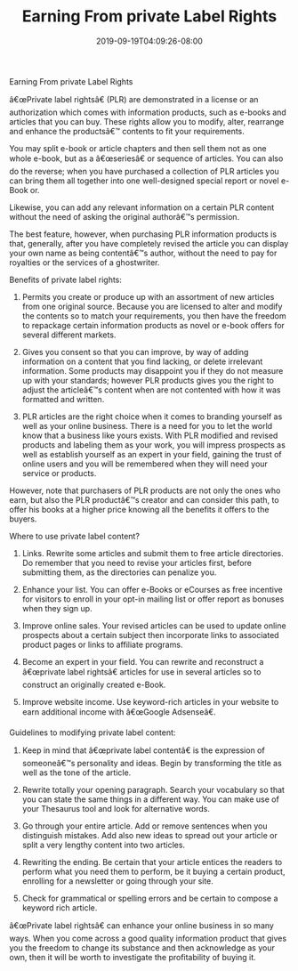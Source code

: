 ﻿---
title: "Earning From private Label Rights"
date: 2019-09-19T04:09:26-08:00
description: "10 private label articles Tips for Web Success"
featured_image: "/images/10 private label articles.jpg"
tags: ["10 private label articles"]
---

Earning From private Label Rights

â€œPrivate label rightsâ€ (PLR) are demonstrated in a license or an authorization which comes with information products, such as e-books and articles that you can buy. These rights allow you to modify, alter, rearrange and enhance the productsâ€™ contents to fit your requirements.

You may split e-book or article chapters and then sell them not as one whole e-book, but as a â€œseriesâ€ or sequence of articles. You can also do the reverse; when you have purchased a collection of PLR articles you can bring them all together into one well-designed special report or novel e-Book or.          

Likewise, you can add any relevant information on a certain PLR content without the need of asking the original authorâ€™s permission. 

The best feature, however, when purchasing PLR information products is that, generally, after you have completely revised the article you can display your own name as being contentâ€™s author, without the need to pay for royalties or the services of a ghostwriter. 

Benefits of private label rights:

1. Permits you create or produce up with an assortment of new articles from one original source. Because you are licensed to alter and modify the contents so to match your requirements, you then have the freedom to repackage certain information products as novel or e-book offers for several different markets. 

2.  Gives you consent so that you can improve, by way of adding information on a content that you find lacking, or delete irrelevant information. Some products may disappoint you if they do not measure up with your standards; however PLR products gives you the right to adjust the articleâ€™s content when are not contented with how it was formatted and written.

3.  PLR articles are the right choice when it comes to branding yourself as well as your online business. There is a need for you to let the world know that a business like yours exists.  With PLR modified and revised products and labeling them as your work, you will impress prospects as well as establish yourself as an expert in your field, gaining the trust of online users and you will be remembered when they will need your service or products.

However, note that purchasers of PLR products are not only the ones who earn, but also the PLR productâ€™s creator and can consider this path, to offer his books at a higher price knowing all the benefits it offers to the buyers.

Where to use private label content?

1.  Links. Rewrite some articles and submit them to free article directories. Do remember that you need to revise your articles first, before submitting them, as the directories can penalize you.

2.   Enhance your list.  You can offer e-Books or eCourses as free incentive for visitors to enroll in your opt-in mailing list or offer report as bonuses when they sign up.

3.  Improve online sales.  Your revised articles can be used to update online prospects about a certain subject then incorporate links to associated product pages or links to affiliate programs.

4.   Become an expert in your field.  You can rewrite and reconstruct a â€œprivate label rightsâ€ articles for use in several articles so to construct an originally created e-Book. 

5.   Improve website income.  Use keyword-rich articles in your website to earn additional income with â€œGoogle Adsenseâ€. 

Guidelines to modifying private label content:

1.   Keep in mind that â€œprivate label contentâ€ is the expression of someoneâ€™s personality and ideas. Begin by transforming the title as well as the tone of the article.

2.   Rewrite totally your opening paragraph. Search your vocabulary so that you can state the same things in a different way. You can make use of your Thesaurus tool and look for alternative words. 

3.   Go through your entire article. Add or remove sentences when you distinguish mistakes. Add also new ideas to spread out your article or split a very lengthy content into two articles. 

4.  Rewriting the ending. Be certain that your article entices the readers to perform what you need them to perform, be it buying a certain product, enrolling for a newsletter or going through your site.

5.  Check for grammatical or spelling errors and be certain to compose a keyword rich article.

â€œPrivate label rightsâ€ can enhance your online business in so many ways.  When you come across a good quality information product that gives you the freedom to change its substance and then acknowledge as your own, then it will be worth to investigate the profitability of buying it. 


